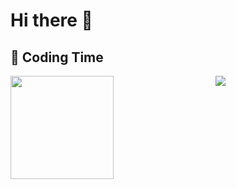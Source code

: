 # Hi there 👋

## 🌠 Coding Time

<div align="center">
<img height="165" align="left" src="https://github-readme-stats.vercel.app/api?username=jrlee1204&theme=calm&show_icons=true" />
<img src="https://github-readme-stats.vercel.app/api/top-langs/?username=jrlee1204&hide=html,css,Jupyter+Notebook,ruby,javascript&theme=calm&langs_count=6&layout=compact" />
</div>

<br/>












<!--
**jrlee1204/jrlee1204** is a ✨ _special_ ✨ repository because its `README.md` (this file) appears on your GitHub profile.

Here are some ideas to get you started:

- 🔭 I’m currently working on ...
- 🌱 I’m currently learning ...
- 👯 I’m looking to collaborate on ...
- 🤔 I’m looking for help with ...
- 💬 Ask me about ...
- 📫 How to reach me: ...
- 😄 Pronouns: ...
- ⚡ Fun fact: ...
-->
